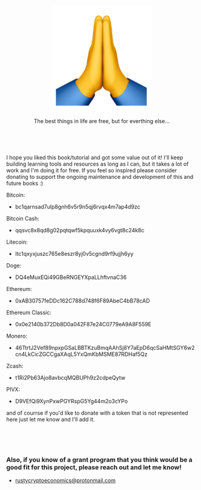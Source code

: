 <br>

<p align="center">
    <img src="donations.png">  
</p>
<p align="center">
  The best things in life are free, but for everthing else...
</p>

<br><br><br>

<p>
  I hope you liked this book/tutorial and got some value out of it! I'll keep building learning tools and resources as long as I can, but it takes a lot of work and I'm doing it for free. If you feel so inspired please consider donating to support the ongoing maintenance and development of this and future books :)
</p>

Bitcoin:
- bc1qarnsad7ulp8gnh6v5r9n5qj6rvqx4m7ap4d9zc

Bitcoin Cash:
- qqsvc8x8qd8g02pqtqwf5kpquuxk4vy6vgt8c24k8c

Litecoin:
- ltc1qxyxjuszc765e8eszr8yj0v5cgnd9rf9ujjh6yy

Doge:
- DQ4eMuxEQi49GBeRNGEYXpaLLhftvnaC36

Ethereum:
- 0xAB30757feDDc162C788d748f6F89AbeC4bB78cAD

Ethereum Classic:
- 0x0e2140b372Db8D0a042F87e24C0779eA9A8F559E

Monero: 
- 46TtrtJ2Vef89npxpGSaLBBTKzuBmqAAhSj8Y7aEpD6qcSaHMtSGY6w2cn4LkCicZGCCgaXAqL5YxQmKbMSME87RDHaf5Qz

Zcash:
- t1Ri2Pb63Ajo8avbcqMQBUPh9z2cdpeQytw

PIVX:
- D9VEfQi9XynPxwPGYRspG5Yg44m2o3cYPo

and of courrse if you'd like to donate with a token that is not represented here just let me know and I'll add it. 

<br><br><br>

### Also, if you know of a grant program that you think would be a good fit for this project, please reach out and let me know!
- rustycryptoeconomics@protonmail.com

<br><br><br>
